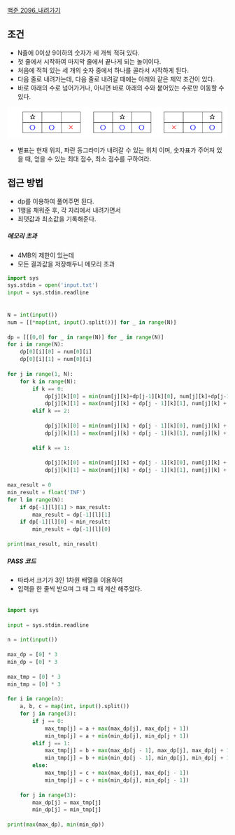 
[백준 2096_내려가기](https://www.acmicpc.net/problem/2096)


## 조건

- N줄에 0이상 9이하의 숫자가 세 개씩 적혀 있다.
- 첫 줄에서 시작하여 마지막 줄에서 끝나게 되는 놀이이다.
- 처음에 적혀 있는 세 개의 숫자 중에서 하나를 골라서 시작하게 된다.
- 다음 줄로 내려가는데, 다음 줄로 내려갈 때에는 아래와 같은 제약 조건이 있다.
- 바로 아래의 수로 넘어가거나, 아니면 바로 아래의 수와 붙어있는 수로만 이동할 수 있다.

![](assets/Pasted%20image%2020221223135623.png)

- 별표는 현재 위치, 파란 동그라미가 내려갈 수 있는 위치 이며, 숫자표가 주어져 있을 때, 얻을 수 있는 최대 점수, 최소 점수를 구하여라.



## 접근 방법

- dp를 이용하여 풀어주면 된다.
- 1행을 채워준 후, 각 자리에서 내려가면서 
- 최댓값과 최소값을 기록해준다.



##### 메모리 초과

- 4MB의 제한이 있는데
- 모든 결과값을 저장해두니 메모리 초과

```python
import sys  
sys.stdin = open('input.txt')  
input = sys.stdin.readline  
  
  
N = int(input())  
num = [[*map(int, input().split())] for _ in range(N)]  
  
dp = [[[0,0] for _ in range(N)] for _ in range(N)]  
for i in range(N):  
    dp[0][i][0] = num[0][i]  
    dp[0][i][1] = num[0][i]  
  
for j in range(1, N):  
    for k in range(N):  
        if k == 0:  
            dp[j][k][0] = min(num[j][k]+dp[j-1][k][0], num[j][k]+dp[j-1][k+1][0])  
            dp[j][k][1] = max(num[j][k] + dp[j - 1][k][1], num[j][k] + dp[j - 1][k + 1][1])  
        elif k == 2:  
  
            dp[j][k][0] = min(num[j][k] + dp[j - 1][k][0], num[j][k] + dp[j - 1][k -1 ][0])  
            dp[j][k][1] = max(num[j][k] + dp[j - 1][k][1], num[j][k] + dp[j - 1][k -1 ][1])  
  
        elif k == 1:  
  
            dp[j][k][0] = min(num[j][k] + dp[j - 1][k][0], num[j][k] + dp[j - 1][k - 1][0], num[j][k] + dp[j - 1][k + 1][0])  
            dp[j][k][1] = max(num[j][k] + dp[j - 1][k][1], num[j][k] + dp[j - 1][k - 1][1], num[j][k] + dp[j - 1][k + 1][1])  
  
max_result = 0  
min_result = float('INF')  
for l in range(N):  
    if dp[-1][l][1] > max_result:  
        max_result = dp[-1][l][1]  
    if dp[-1][l][0] < min_result:  
        min_result = dp[-1][l][0]  
  
print(max_result, min_result)
```



##### PASS 코드

- 따라서 크기가 3인 1차원 배열을 이용하여
- 입력을 한 줄씩 받으며 그 때 그 때 계산 해주었다.

```PYTHON

import sys

input = sys.stdin.readline

n = int(input())

max_dp = [0] * 3
min_dp = [0] * 3

max_tmp = [0] * 3
min_tmp = [0] * 3

for i in range(n):
    a, b, c = map(int, input().split())
    for j in range(3):
        if j == 0:
            max_tmp[j] = a + max(max_dp[j], max_dp[j + 1])
            min_tmp[j] = a + min(min_dp[j], min_dp[j + 1])
        elif j == 1:
            max_tmp[j] = b + max(max_dp[j - 1], max_dp[j], max_dp[j + 1])
            min_tmp[j] = b + min(min_dp[j - 1], min_dp[j], min_dp[j + 1])
        else:
            max_tmp[j] = c + max(max_dp[j], max_dp[j - 1])
            min_tmp[j] = c + min(min_dp[j], min_dp[j - 1])

    for j in range(3):
        max_dp[j] = max_tmp[j]
        min_dp[j] = min_tmp[j]

print(max(max_dp), min(min_dp))
```
